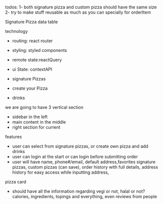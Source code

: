 todos:
1- both signature pizza and custom pizza should have the same size
2- try to make stuff reusable as much as you can specially for orderItem

Signature Pizza data table

technology

- routing: react router
- styling: styled components
- remote state:reactQuery
- ui State: contextAPI

- signature Pizzas
- create your Pizza
- drinks

we are going to have 3 vertical section

- sidebar in the left
- main content in the middle
- right section for current

features

- user can select from signature pizzas, or create own pizza and add drinks
- user can login at the start or can login before submitting order
- user will have name, phone#/email, default address,favorites signature pizzas, custom pizzas (can save), order history with full details, address history for easy access while inputting address,

pizza card

- should have all the information regarding vegi or not, halal or not? calories, ingredients, topings and everything, even reviews from people
